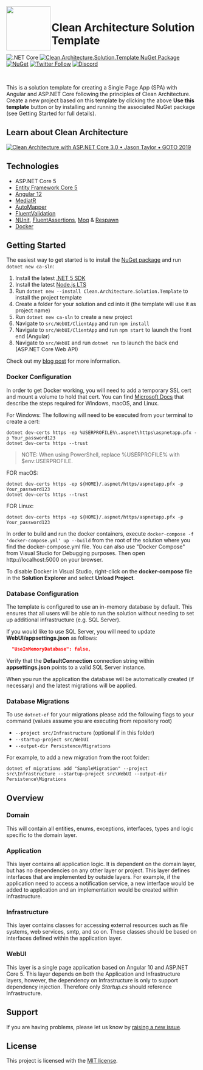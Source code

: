  <img align="left" width="116" height="116" src="https://raw.githubusercontent.com/jasontaylordev/CleanArchitecture/main/.github/icon.png" />
 
 # Clean Architecture Solution Template
![.NET Core](https://github.com/jasontaylordev/CleanArchitecture/workflows/.NET%20Core/badge.svg) [![Clean.Architecture.Solution.Template NuGet Package](https://img.shields.io/badge/nuget-1.1.1-blue)](https://www.nuget.org/packages/Clean.Architecture.Solution.Template) [![NuGet](https://img.shields.io/nuget/dt/Clean.Architecture.Solution.Template.svg)](https://www.nuget.org/packages/Clean.Architecture.Solution.Template) [![Twitter Follow](https://img.shields.io/twitter/follow/jasontaylordev.svg?style=social&label=Follow)](https://twitter.com/jasontaylordev)
[![Discord](https://img.shields.io/discord/893301913662148658?label=Discord&logo=discord&logoColor=white)](https://discord.gg/p9YtBjfgGe)


<br/>

This is a solution template for creating a Single Page App (SPA) with Angular and ASP.NET Core following the principles of Clean Architecture. Create a new project based on this template by clicking the above **Use this template** button or by installing and running the associated NuGet package (see Getting Started for full details). 

## Learn about Clean Architecture

[![Clean Architecture with ASP.NET Core 3.0 • Jason Taylor • GOTO 2019](https://img.youtube.com/vi/dK4Yb6-LxAk/0.jpg)](https://www.youtube.com/watch?v=dK4Yb6-LxAk)

## Technologies

* ASP.NET Core 5
* [Entity Framework Core 5](https://docs.microsoft.com/en-us/ef/core/)
* [Angular 12](https://angular.io/)
* [MediatR](https://github.com/jbogard/MediatR)
* [AutoMapper](https://automapper.org/)
* [FluentValidation](https://fluentvalidation.net/)
* [NUnit](https://nunit.org/), [FluentAssertions](https://fluentassertions.com/), [Moq](https://github.com/moq) & [Respawn](https://github.com/jbogard/Respawn)
* [Docker](https://www.docker.com/)

## Getting Started

The easiest way to get started is to install the [NuGet package](https://www.nuget.org/packages/Clean.Architecture.Solution.Template) and run `dotnet new ca-sln`:

1. Install the latest [.NET 5 SDK](https://dotnet.microsoft.com/download/dotnet/5.0)
2. Install the latest [Node.js LTS](https://nodejs.org/en/)
3. Run `dotnet new --install Clean.Architecture.Solution.Template` to install the project template
4. Create a folder for your solution and cd into it (the template will use it as project name)
5. Run `dotnet new ca-sln` to create a new project
6. Navigate to `src/WebUI/ClientApp` and run `npm install`
7. Navigate to `src/WebUI/ClientApp` and run `npm start` to launch the front end (Angular)
8. Navigate to `src/WebUI` and run `dotnet run` to launch the back end (ASP.NET Core Web API)

Check out my [blog post](https://jasontaylor.dev/clean-architecture-getting-started/) for more information.

### Docker Configuration

In order to get Docker working, you will need to add a temporary SSL cert and mount a volume to hold that cert.
You can find [Microsoft Docs](https://docs.microsoft.com/en-us/aspnet/core/security/docker-https?view=aspnetcore-3.1) that describe the steps required for Windows, macOS, and Linux.

For Windows:
The following will need to be executed from your terminal to create a cert:

```shell
dotnet dev-certs https -ep %USERPROFILE%\.aspnet\https\aspnetapp.pfx -p Your_password123
dotnet dev-certs https --trust
```

> NOTE: When using PowerShell, replace %USERPROFILE% with $env:USERPROFILE.

FOR macOS:

```shell
dotnet dev-certs https -ep ${HOME}/.aspnet/https/aspnetapp.pfx -p Your_password123
dotnet dev-certs https --trust
```

FOR Linux:

```shell
dotnet dev-certs https -ep ${HOME}/.aspnet/https/aspnetapp.pfx -p Your_password123
```

In order to build and run the docker containers, execute `docker-compose -f 'docker-compose.yml' up --build` from the root of the solution where you find the docker-compose.yml file.  You can also use "Docker Compose" from Visual Studio for Debugging purposes.
Then open http://localhost:5000 on your browser.

To disable Docker in Visual Studio, right-click on the **docker-compose** file in the **Solution Explorer** and select **Unload Project**.

### Database Configuration

The template is configured to use an in-memory database by default. This ensures that all users will be able to run the solution without needing to set up additional infrastructure (e.g. SQL Server).

If you would like to use SQL Server, you will need to update **WebUI/appsettings.json** as follows:

```json
  "UseInMemoryDatabase": false,
```

Verify that the **DefaultConnection** connection string within **appsettings.json** points to a valid SQL Server instance. 

When you run the application the database will be automatically created (if necessary) and the latest migrations will be applied.

### Database Migrations

To use `dotnet-ef` for your migrations please add the following flags to your command (values assume you are executing from repository root)

* `--project src/Infrastructure` (optional if in this folder)
* `--startup-project src/WebUI`
* `--output-dir Persistence/Migrations`

For example, to add a new migration from the root folder:

```shell
dotnet ef migrations add "SampleMigration" --project src\Infrastructure --startup-project src\WebUI --output-dir Persistence\Migrations
```

## Overview

### Domain

This will contain all entities, enums, exceptions, interfaces, types and logic specific to the domain layer.

### Application

This layer contains all application logic. It is dependent on the domain layer, but has no dependencies on any other layer or project. This layer defines interfaces that are implemented by outside layers. For example, if the application need to access a notification service, a new interface would be added to application and an implementation would be created within infrastructure.

### Infrastructure

This layer contains classes for accessing external resources such as file systems, web services, smtp, and so on. These classes should be based on interfaces defined within the application layer.

### WebUI

This layer is a single page application based on Angular 10 and ASP.NET Core 5. This layer depends on both the Application and Infrastructure layers, however, the dependency on Infrastructure is only to support dependency injection. Therefore only *Startup.cs* should reference Infrastructure.

## Support

If you are having problems, please let us know by [raising a new issue](https://github.com/jasontaylordev/CleanArchitecture/issues/new/choose).

## License

This project is licensed with the [MIT license](LICENSE).
